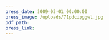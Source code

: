 ```yaml
---
press_date: 2009-03-01 00:00:00
press_image: /uploads/71pdcipggwl.jpg
pdf_path:
press_link:
---
```

